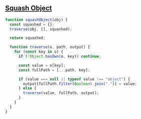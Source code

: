 ## [Squash Object](https://www.greatfrontend.com/questions/javascript/squash-object?practice=practice&tab=coding)

<!-- notecardId: 1739454882838 -->

```js
function squashObject(obj) {
  const squashed = {};
  traverse(obj, [], squashed);

  return squashed;

  function traverse(o, path, output) {
    for (const key in o) {
      if (!Object.hasOwn(o, key)) continue;

      const value = o[key];
      const fullPath = [...path, key];

      if (value === null || typeof value !== "object") {
        output[fullPath.filter(Boolean).join(".")] = value;
      } else {
        traverse(value, fullPath, output);
      }
    }
  }
}
```
